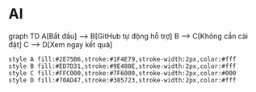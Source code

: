 # AI

graph TD
    A[Bắt đầu] --> B[GitHub tự động hỗ trợ]
    B --> C[Không cần cài đặt]
    C --> D[Xem ngay kết quả]

    style A fill:#2E75B6,stroke:#1F4E79,stroke-width:2px,color:#fff
    style B fill:#ED7D31,stroke:#9E480E,stroke-width:2px,color:#fff
    style C fill:#FFC000,stroke:#7F6000,stroke-width:2px,color:#000
    style D fill:#70AD47,stroke:#385723,stroke-width:2px,color:#fff
